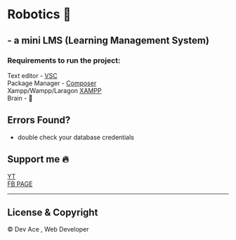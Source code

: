 # Robotics 🤖

## - a mini LMS (Learning Management System)

### Requirements to run the project:

Text editor - [VSC](https://code.visualstudio.com/download) <br>
Package Manager - [Composer](https://getcomposer.org/download) <br>
Xampp/Wampp/Laragon [XAMPP](https://www.apachefriends.org/download.html) <br>
Brain - 🧠

## Errors Found?

- double check your database credentials

## Support me 🔥

[YT](https://www.youtube.com/channel/UChix8iFImaHGf8nobV8JAgg) <br>
[FB PAGE](https://www.facebook.com/dvocapstonedeveloper) <br>

---

## License & Copyright

© Dev Ace , Web Developer
